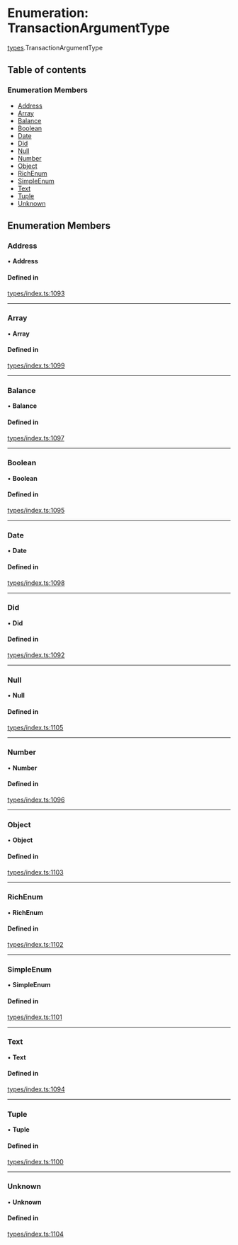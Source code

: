 # Enumeration: TransactionArgumentType

[types](../wiki/types).TransactionArgumentType

## Table of contents

### Enumeration Members

- [Address](../wiki/types.TransactionArgumentType#address)
- [Array](../wiki/types.TransactionArgumentType#array)
- [Balance](../wiki/types.TransactionArgumentType#balance)
- [Boolean](../wiki/types.TransactionArgumentType#boolean)
- [Date](../wiki/types.TransactionArgumentType#date)
- [Did](../wiki/types.TransactionArgumentType#did)
- [Null](../wiki/types.TransactionArgumentType#null)
- [Number](../wiki/types.TransactionArgumentType#number)
- [Object](../wiki/types.TransactionArgumentType#object)
- [RichEnum](../wiki/types.TransactionArgumentType#richenum)
- [SimpleEnum](../wiki/types.TransactionArgumentType#simpleenum)
- [Text](../wiki/types.TransactionArgumentType#text)
- [Tuple](../wiki/types.TransactionArgumentType#tuple)
- [Unknown](../wiki/types.TransactionArgumentType#unknown)

## Enumeration Members

### Address

• **Address**

#### Defined in

[types/index.ts:1093](https://github.com/PolymathNetwork/polymesh-sdk/blob/31dfa0dc/src/types/index.ts#L1093)

___

### Array

• **Array**

#### Defined in

[types/index.ts:1099](https://github.com/PolymathNetwork/polymesh-sdk/blob/31dfa0dc/src/types/index.ts#L1099)

___

### Balance

• **Balance**

#### Defined in

[types/index.ts:1097](https://github.com/PolymathNetwork/polymesh-sdk/blob/31dfa0dc/src/types/index.ts#L1097)

___

### Boolean

• **Boolean**

#### Defined in

[types/index.ts:1095](https://github.com/PolymathNetwork/polymesh-sdk/blob/31dfa0dc/src/types/index.ts#L1095)

___

### Date

• **Date**

#### Defined in

[types/index.ts:1098](https://github.com/PolymathNetwork/polymesh-sdk/blob/31dfa0dc/src/types/index.ts#L1098)

___

### Did

• **Did**

#### Defined in

[types/index.ts:1092](https://github.com/PolymathNetwork/polymesh-sdk/blob/31dfa0dc/src/types/index.ts#L1092)

___

### Null

• **Null**

#### Defined in

[types/index.ts:1105](https://github.com/PolymathNetwork/polymesh-sdk/blob/31dfa0dc/src/types/index.ts#L1105)

___

### Number

• **Number**

#### Defined in

[types/index.ts:1096](https://github.com/PolymathNetwork/polymesh-sdk/blob/31dfa0dc/src/types/index.ts#L1096)

___

### Object

• **Object**

#### Defined in

[types/index.ts:1103](https://github.com/PolymathNetwork/polymesh-sdk/blob/31dfa0dc/src/types/index.ts#L1103)

___

### RichEnum

• **RichEnum**

#### Defined in

[types/index.ts:1102](https://github.com/PolymathNetwork/polymesh-sdk/blob/31dfa0dc/src/types/index.ts#L1102)

___

### SimpleEnum

• **SimpleEnum**

#### Defined in

[types/index.ts:1101](https://github.com/PolymathNetwork/polymesh-sdk/blob/31dfa0dc/src/types/index.ts#L1101)

___

### Text

• **Text**

#### Defined in

[types/index.ts:1094](https://github.com/PolymathNetwork/polymesh-sdk/blob/31dfa0dc/src/types/index.ts#L1094)

___

### Tuple

• **Tuple**

#### Defined in

[types/index.ts:1100](https://github.com/PolymathNetwork/polymesh-sdk/blob/31dfa0dc/src/types/index.ts#L1100)

___

### Unknown

• **Unknown**

#### Defined in

[types/index.ts:1104](https://github.com/PolymathNetwork/polymesh-sdk/blob/31dfa0dc/src/types/index.ts#L1104)
